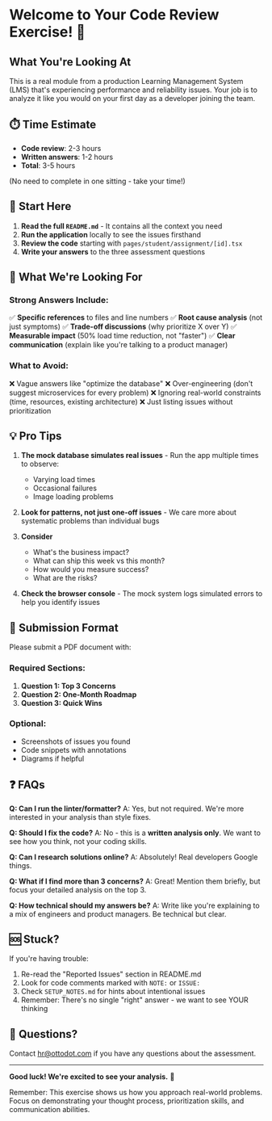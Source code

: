# Welcome to Your Code Review Exercise! 👋

## What You're Looking At

This is a real module from a production Learning Management System (LMS) that's experiencing performance and reliability issues. Your job is to analyze it like you would on your first day as a developer joining the team.

## ⏱️ Time Estimate

- **Code review**: 2-3 hours
- **Written answers**: 1-2 hours
- **Total**: 3-5 hours

(No need to complete in one sitting - take your time!)

## 📖 Start Here

1. **Read the full `README.md`** - It contains all the context you need
2. **Run the application** locally to see the issues firsthand
3. **Review the code** starting with `pages/student/assignment/[id].tsx`
4. **Write your answers** to the three assessment questions

## 🎯 What We're Looking For

### Strong Answers Include:
✅ **Specific references** to files and line numbers
✅ **Root cause analysis** (not just symptoms)
✅ **Trade-off discussions** (why prioritize X over Y)
✅ **Measurable impact** (50% load time reduction, not "faster")
✅ **Clear communication** (explain like you're talking to a product manager)

### What to Avoid:
❌ Vague answers like "optimize the database"
❌ Over-engineering (don't suggest microservices for every problem)
❌ Ignoring real-world constraints (time, resources, existing architecture)
❌ Just listing issues without prioritization

## 💡 Pro Tips

1. **The mock database simulates real issues** - Run the app multiple times to observe:
   - Varying load times
   - Occasional failures
   - Image loading problems

2. **Look for patterns, not just one-off issues** - We care more about systematic problems than individual bugs

3. **Consider**
   - What's the business impact?
   - What can ship this week vs this month?
   - How would you measure success?
   - What are the risks?

4. **Check the browser console** - The mock system logs simulated errors to help you identify issues

## 📝 Submission Format

Please submit a PDF document with:

### Required Sections:
1. **Question 1: Top 3 Concerns** 
2. **Question 2: One-Month Roadmap** 
3. **Question 3: Quick Wins** 

### Optional:
- Screenshots of issues you found
- Code snippets with annotations
- Diagrams if helpful

## ❓ FAQs

**Q: Can I run the linter/formatter?**
A: Yes, but not required. We're more interested in your analysis than style fixes.

**Q: Should I fix the code?**
A: No - this is a **written analysis only**. We want to see how you think, not your coding skills.

**Q: Can I research solutions online?**
A: Absolutely! Real developers Google things. 

**Q: What if I find more than 3 concerns?**
A: Great! Mention them briefly, but focus your detailed analysis on the top 3.

**Q: How technical should my answers be?**
A: Write like you're explaining to a mix of engineers and product managers. Be technical but clear.

## 🆘 Stuck?

If you're having trouble:
1. Re-read the "Reported Issues" section in README.md
2. Look for code comments marked with `NOTE:` or `ISSUE:`
3. Check `SETUP_NOTES.md` for hints about intentional issues
4. Remember: There's no single "right" answer - we want to see YOUR thinking

## 📧 Questions?

Contact hr@ottodot.com if you have any questions about the assessment.

---

**Good luck! We're excited to see your analysis.** 🚀

Remember: This exercise shows us how you approach real-world problems. Focus on demonstrating your thought process, prioritization skills, and communication abilities.
